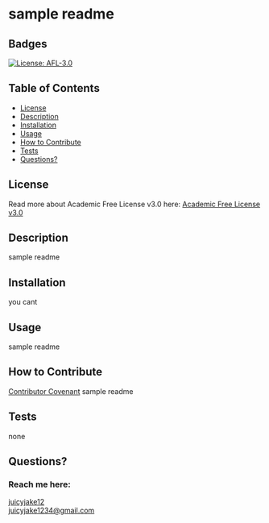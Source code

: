 # sample readme
  ## Badges
  [![License: AFL-3.0](https://img.shields.io/badge/License-AFL--3.0-lightgrey.svg)](https://opensource.org/licenses/AFL-3.0)
 
  ## Table of Contents

  * [License](#license)
  * [Description](#description)
  * [Installation](#installation)
  * [Usage](#usage)
  * [How to Contribute](#how-to-contribute)
  * [Tests](#tests)
  * [Questions?](#questions)
  
  ## License
  Read more about Academic Free License v3.0 here:
  [Academic Free License v3.0](https://opensource.org/licenses/AFL-3.0)
  
  ## Description
  sample readme
 
  ## Installation
  you cant
  
  ## Usage
  sample readme
  
  ## How to Contribute
  [Contributor Covenant](https://www.contributor-covenant.org/) 
  sample readme
 
  ## Tests
  none
  
  ## Questions?
  ### Reach me here: 
  [juicyjake12](https://github.com/juicyjake12)  
  juicyjake1234@gmail.com